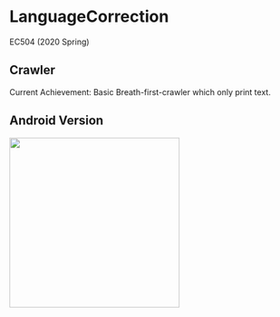 # LanguageCorrection
EC504 (2020 Spring)


## Crawler
Current Achievement: Basic Breath-first-crawler which only print text.

## Android Version
<img src="/LanguageCorrection_AndroidVersion.gif" width="300"/>
